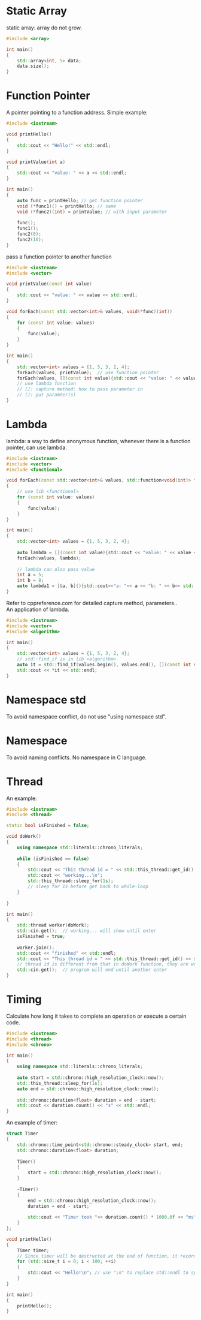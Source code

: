 # Static Array
static array: array do not grow.

``` cpp
#include <array>

int main()
{
    std::array<int, 5> data;
    data.size();
}
```

# Function Pointer
A pointer pointing to a function address. Simple example:
``` cpp
#include <iostream>

void printHello()
{
    std::cout << "Hello!" << std::endl;
}

void printValue(int a)
{
    std::cout << "value: " << a << std::endl;
}

int main()
{
    auto func = printHello; // get function pointer
    void (*func1)() = printHello; // same
    void (*func2)(int) = printValue; // with input parameter
    
    func();
    func1();
    func2(8);
    func2(10);
}
```

pass a function pointer to another function
``` cpp
#include <iostream>
#include <vector>

void printValue(const int value)
{
    std::cout << "value: " << value << std::endl;
}

void forEach(const std::vector<int>& values, void(*func)(int))
{
    for (const int value: values)
    {
        func(value);
    }
}

int main()
{
    std::vector<int> values = {1, 5, 3, 2, 4};
    forEach(values, printValue);  // use function pointer
    forEach(values, [](const int value){std::cout << "value: " << value << std::endl;});
    // use lambda function
    // []: capture method: how to pass parameter in
    // (): put paramter(s)
}
```

# Lambda
lambda: a way to define anonymous function, whenever there is a function pointer, can use lambda.
``` cpp
#include <iostream>
#include <vector>
#include <functional>

void forEach(const std::vector<int>& values, std::function<void(int)> func)
{
    // use lib <functional>
    for (const int value: values)
    {
        func(value);
    }
}

int main()
{
    std::vector<int> values = {1, 5, 3, 2, 4};
    
    auto lambda = [](const int value){std::cout << "value: " << value << std::endl;};
    forEach(values, lambda);
    
    // lambda can also pass value
    int a = 5;
    int b = 8;
    auto lambda1 = [&a, b](){std::cout<<"a: "<< a << "b: " << b<< std::endl;};
}
```
Refer to cppreference.com for detailed capture method, parameters..  
An application of lambda.
``` cpp
#include <iostream>
#include <vector>
#include <algorithm>

int main()
{
    std::vector<int> values = {1, 5, 3, 2, 4};
    // std::find_if is in lib <algorithm>
    auto it = std::find_if(values.begin(), values.end(), [](const int value){return value > 3;});
    std::cout << *it << std::endl;
}
```

# Namespace std
To avoid namespace conflict, do not use "using namespace std".

# Namespace
To avoid naming conflicts.
No namespace in C language.

# Thread
An example:
``` cpp
#include <iostream>
#include <thread>

static bool isFinished = false;

void doWork()
{
    using namespace std::literals::chrono_literals;
    
    while (isFinished == false)
    {
        std::cout << "This thread id = " << std::this_thread::get_id() << std::endl;
        std::cout << "working...\n";
        std::this_thread::sleep_for(1s);
        // sleep for 1s before get back to while-loop
    }
    
}

int main()
{
    std::thread worker(doWork);
    std::cin.get();  // working... will show until enter
    isFinished = true;
    
    worker.join();
    std::cout << "finished" << std::endl;
    std::cout << "This thread id = " << std::this_thread::get_id() << std::endl;
    // thread id is different from that in doWork function, they are working on different thread
    std::cin.get();  // program will end until another enter
}
```

# Timing
Calculate how long it takes to complete an operation or execute a certain code.
``` cpp
#include <iostream>
#include <thread>
#include <chrono>

int main()
{
    using namespace std::literals::chrono_literals;
    
    auto start = std::chrono::high_resolution_clock::now();
    std::this_thread::sleep_for(1s);
    auto end = std::chrono::high_resolution_clock::now();
    
    std::chrono::duration<float> duration = end - start;
    std::cout << duration.count() << "s" << std::endl;
}
```

An example of timer:
``` cpp
struct Timer
{
    std::chrono::time_point<std::chrono::steady_clock> start, end;
    std::chrono::duration<float> duration;
    
    Timer()
    {
        start = std::chrono::high_resolution_clock::now();
    }
    
    ~Timer()
    {
        end = std::chrono::high_resolution_clock::now();
        duration = end - start;
        
        std::cout << "Timer took "<< duration.count() * 1000.0f << "ms" << std::endl;
    }
};

void printHello()
{
    Timer timer;
    // Since timer will be destructed at the end of function, it records the time automatically.
    for (std::size_t i = 0; i < 100; ++i)
    {
        std::cout << "Hello!\n"; // use "\n" to replace std::endl to speed up
    }
}

int main()
{
    printHello();
}
```
